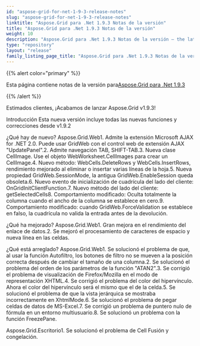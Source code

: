 ```yaml
---
id: "aspose-grid-for-net-1-9-3-release-notes"
slug: "aspose-grid-for-net-1-9-3-release-notes"
linktitle: "Aspose.Grid para .Net 1.9.3 Notas de la versión"
title: "Aspose.Grid para .Net 1.9.3 Notas de la versión"
weight: 10
description: "Aspose.Grid para .Net 1.9.3 Notas de la versión – the latest updates and fixes."
type: "repository"
layout: "release"
family_listing_page_title: "Aspose.Grid para .Net 1.9.3 Notas de la versión"
---
```

{{% alert color="primary" %}} 

 Esta página contiene notas de la versión para[Aspose.Grid para .Net 1.9.3](https://releases.aspose.com/cells/net/new-releases/aspose.grid-for-.net-1.9.3/)

{{% /alert %}} 

 Estimados clientes, ¡Acabamos de lanzar Aspose.Grid v1.9.3!

 Introducción
 Esta nueva versión incluye todas las nuevas funciones y correcciones desde v1.9.2

 ¿Qué hay de nuevo?
Aspose.Grid.Web1. Admite la extensión Microsoft AJAX for .NET 2.0. Puede usar GridWeb con el control web de extensión AJAX "UpdatePanel".2. Admite navegación TAB, SHIFT-TAB.3. Nueva clase CellImage. Use el objeto WebWorksheet.CellImages para crear un CellImage.4. Nuevo método: WebCells.DeleteRows y WebCells.InsertRows, rendimiento mejorado al eliminar o insertar varias líneas de la hoja.5. Nueva propiedad GridWeb.SessionMode, la antigua GridWeb.EnableSession queda obsoleta.6. Nuevo evento de inicialización de cuadrícula del lado del cliente: OnGridInitClientFunction.7. Nuevo método del lado del cliente: getSelectedCells8. Comportamiento modificado: Oculta totalmente la columna cuando el ancho de la columna se establece en cero.9. Comportamiento modificado: cuando GridWeb.ForceValidation se establece en falso, la cuadrícula no valida la entrada antes de la devolución.

 ¿Qué ha mejorado?
 Aspose.Grid.Web1. Gran mejora en el rendimiento del enlace de datos.2. Se mejoró el procesamiento de caracteres de espacio y nueva línea en las celdas.

 ¿Qué está arreglado?
Aspose.Grid.Web1. Se solucionó el problema de que, al usar la función Autofiltro, los botones de filtro no se mueven a la posición correcta después de cambiar el tamaño de una columna.2. Se solucionó el problema del orden de los parámetros de la función "ATAN2".3. Se corrigió el problema de visualización de Firefox/Mozilla en el modo de representación XHTML.4. Se corrigió el problema del color del hipervínculo. Ahora el color del hipervínculo será el mismo que el de la celda.5. Se solucionó el problema de que la vista jerárquica se mostraba incorrectamente en XhtmlMode.6. Se solucionó el problema de pegar celdas de datos de MS-Excel.7. Se corrigió un problema de puntero nulo de fórmula en un entorno multiusuario.8. Se solucionó un problema con la función FreezePane.

Aspose.Grid.Escritorio1. Se solucionó el problema de Cell Fusión y congelación.

